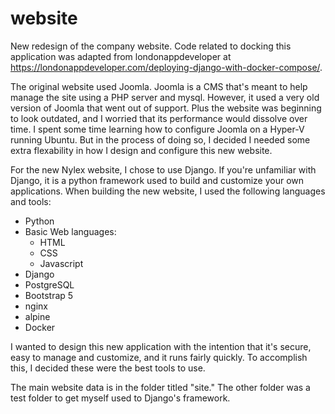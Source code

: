 # website
New redesign of the company website.  Code related to docking this application was adapted from londonappdeveloper at https://londonappdeveloper.com/deploying-django-with-docker-compose/.

The original website used Joomla.  Joomla is a CMS that's meant to help manage the site using a PHP server and mysql. However, it used a very old version of Joomla that went out of support. Plus the website was beginning to look outdated, and I worried that its performance would dissolve over time.
I spent some time learning how to configure Joomla on a Hyper-V running Ubuntu. But in the process of doing so, I decided I needed some extra flexability in how I design and configure this new website.

For the new Nylex website, I chose to use Django. If you're unfamiliar with Django, it is a python framework used to build and customize your own applications. When building the new website, I used the following languages and tools:
- Python
- Basic Web languages:
    - HTML
    - CSS
    - Javascript
- Django
- PostgreSQL
- Bootstrap 5
- nginx
- alpine
- Docker

I wanted to design this new application with the intention that it's secure, easy to manage and customize, and it runs fairly quickly. To accomplish this, I decided these were the best tools to use.

The main website data is in the folder titled "site."  The other folder was a test folder to get myself used to Django's framework.

